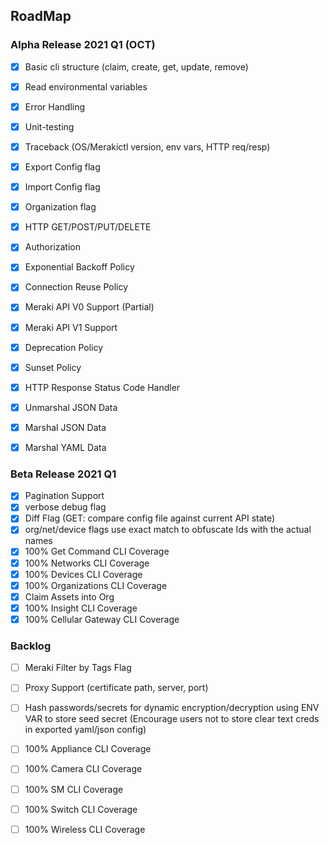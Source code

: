 ## RoadMap

### Alpha Release 2021 Q1 (OCT)
- [x] Basic cli structure (claim, create, get, update, remove)
- [x] Read environmental variables
- [x] Error Handling
- [x] Unit-testing

- [x] Traceback (OS/Merakictl version, env vars, HTTP req/resp)
- [x] Export Config flag
- [x] Import Config flag
- [x] Organization flag

- [x] HTTP GET/POST/PUT/DELETE 
- [x] Authorization
- [x] Exponential Backoff Policy
- [x] Connection Reuse Policy
- [x] Meraki API V0 Support (Partial)
- [x] Meraki API V1 Support
- [x] Deprecation Policy
- [x] Sunset Policy
- [x] HTTP Response Status Code Handler
- [x] Unmarshal JSON Data
- [x] Marshal JSON Data
- [x] Marshal YAML Data

### Beta Release 2021 Q1
- [x] Pagination Support
- [x] verbose debug flag
- [x] Diff Flag (GET: compare config file against current API state)
- [x] org/net/device flags use exact match to obfuscate Ids with the actual names
- [x] 100% Get Command CLI Coverage
- [x] 100% Networks CLI Coverage
- [x] 100% Devices CLI Coverage
- [x] 100% Organizations CLI Coverage
- [x] Claim Assets into Org
- [x] 100% Insight CLI Coverage
- [x] 100% Cellular Gateway CLI Coverage

### Backlog
- [ ] Meraki Filter by Tags Flag 
- [ ] Proxy Support (certificate path, server, port)
- [ ] Hash passwords/secrets for dynamic encryption/decryption using ENV VAR to store seed secret (Encourage users not to store clear text creds in exported yaml/json config)

- [ ] 100% Appliance CLI Coverage
- [ ] 100% Camera CLI Coverage


- [ ] 100% SM CLI Coverage
- [ ] 100% Switch CLI Coverage
- [ ] 100% Wireless CLI Coverage